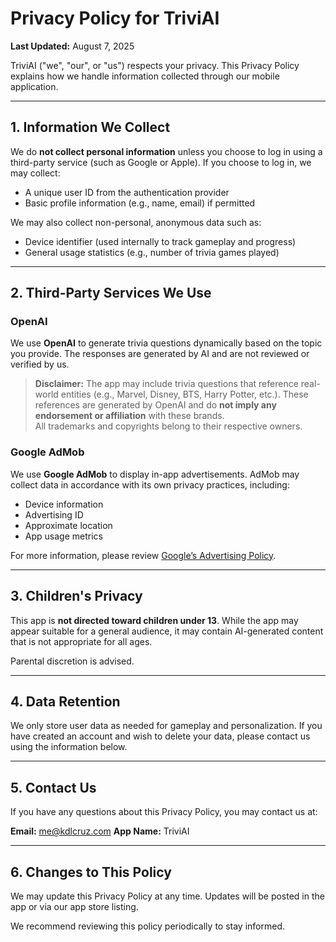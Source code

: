 # Privacy Policy for TriviAI

**Last Updated:** August 7, 2025

TriviAI ("we", "our", or "us") respects your privacy. This Privacy Policy explains how we handle information collected through our mobile application.

---

## 1. Information We Collect

We do **not collect personal information** unless you choose to log in using a third-party service (such as Google or Apple). If you choose to log in, we may collect:

- A unique user ID from the authentication provider
- Basic profile information (e.g., name, email) if permitted

We may also collect non-personal, anonymous data such as:

- Device identifier (used internally to track gameplay and progress)
- General usage statistics (e.g., number of trivia games played)

---

## 2. Third-Party Services We Use

### OpenAI

We use **OpenAI** to generate trivia questions dynamically based on the topic you provide. The responses are generated by AI and are not reviewed or verified by us.

> **Disclaimer:** The app may include trivia questions that reference real-world entities (e.g., Marvel, Disney, BTS, Harry Potter, etc.). These references are generated by OpenAI and do **not imply any endorsement or affiliation** with these brands.  
All trademarks and copyrights belong to their respective owners.

### Google AdMob

We use **Google AdMob** to display in-app advertisements. AdMob may collect data in accordance with its own privacy practices, including:

- Device information
- Advertising ID
- Approximate location
- App usage metrics

For more information, please review [Google’s Advertising Policy](https://policies.google.com/technologies/ads).

---

## 3. Children's Privacy

This app is **not directed toward children under 13**. While the app may appear suitable for a general audience, it may contain AI-generated content that is not appropriate for all ages.

Parental discretion is advised.

---

## 4. Data Retention

We only store user data as needed for gameplay and personalization. If you have created an account and wish to delete your data, please contact us using the information below.

---

## 5. Contact Us

If you have any questions about this Privacy Policy, you may contact us at:

**Email:** me@kdlcruz.com
**App Name:** TriviAI

---

## 6. Changes to This Policy

We may update this Privacy Policy at any time. Updates will be posted in the app or via our app store listing.

We recommend reviewing this policy periodically to stay informed.

